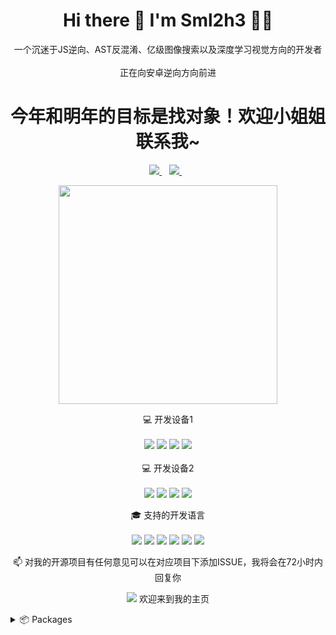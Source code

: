

<h1 align='center'>
  Hi there 👋 I'm Sml2h3 👨‍💻
</h1>

<p align='center'>
  一个沉迷于JS逆向、AST反混淆、亿级图像搜索以及深度学习视觉方向的开发者 <br/><br/>
  正在向安卓逆向方向前进
</p>

<h1 align='center'>
  今年和明年的目标是找对象！欢迎小姐姐联系我~
</h1>

<p align='center'>
  
  <a href="https://z3.ax1x.com/2021/09/01/h0pcYn.jpg">
    <img src="https://img.shields.io/badge/WeChat-07C160?style=for-the-badge&logo=wechat&logoColor=white" />
  </a>&nbsp;&nbsp;
  <a href="mailto:sml2h3@gmail.com">
    <img src="https://img.shields.io/badge/Gmail-D14836?style=for-the-badge&logo=gmail&logoColor=white" />        
  </a>&nbsp;&nbsp;
  
</p>

<p align='center'>
  <a href="#"><img src="https://github-readme-stats.vercel.app/api?username=sml2h3&show_icons=true&count_private=true&theme=dark" width="350"></a>
</p>

<p align='center'>
  💻 开发设备1<br/><br/>
  <img src="https://img.shields.io/badge/windows-%230078D6.svg?&style=for-the-badge&logo=windows&logoColor=white" />
  <img src="https://img.shields.io/badge/intel-core%20i9%2010th-%230071C5.svg?&style=for-the-badge&logo=intel&logoColor=white" />
  <img src="https://img.shields.io/badge/RAM-64GB-%230071C5.svg?&style=for-the-badge&logoColor=white" />
  <img src="https://img.shields.io/badge/nvidia-gtx%203090-%2376B900.svg?&style=for-the-badge&logo=nvidia&logoColor=white" />
  <br/><br/> 💻 开发设备2<br/><br/>
  <img src="https://img.shields.io/badge/Ubuntu-E95420?style=for-the-badge&logo=ubuntu&logoColor=white" />
  <img src="https://img.shields.io/badge/intel-core%20i7%209th-%230071C5.svg?&style=for-the-badge&logo=intel&logoColor=white" />
  <img src="https://img.shields.io/badge/RAM-32GB-%230071C5.svg?&style=for-the-badge&logoColor=white" />
  <img src="https://img.shields.io/badge/nvidia-gtx%203060-%2376B900.svg?&style=for-the-badge&logo=nvidia&logoColor=white" />
</p>

<p align='center'>
  🎓 支持的开发语言<br/><br/>
  <img src="https://img.shields.io/badge/Python-3776AB?style=for-the-badge&logo=python&logoColor=white" />
  <img src="https://img.shields.io/badge/JavaScript-323330?style=for-the-badge&logo=javascript&logoColor=F7DF1E" />
  <img src="https://img.shields.io/badge/Go-00ADD8?style=for-the-badge&logo=go&logoColor=white" />
  <img src="https://img.shields.io/badge/PHP-777BB4?style=for-the-badge&logo=php&logoColor=white" />
  <img src="https://img.shields.io/badge/TensorFlow-FF6F00?style=for-the-badge&logo=TensorFlow&logoColor=white" />
  <img src="https://img.shields.io/badge/PyTorch-EE4C2C?style=for-the-badge&logo=PyTorch&logoColor=white" />
</p>


<p align='center'>
  📫 对我的开源项目有任何意见可以在对应项目下添加ISSUE，我将会在72小时内回复你
</p>
<p align='center'>
  <a href="#"><img src="https://badges.pufler.dev/visits/sml2h3/sml2h3"></a> 欢迎来到我的主页
</p>


<details>
  <summary>📦 Packages</summary>
  
  

| Name                 | A short summary                              |
| -------------------- | -------------------------------------------- |
| [ddddocr](https://github.com/sml2h3/ddddocr) | 一个开箱即用的验证码和单行文本识别python包  |
| [mmewmd_crack_for_wenshu](https://github.com/sml2h3/mmewmd_crack_for_wenshu)   | 全网首发的瑞数破解源码，直到现在依旧具有学习价值   |
  
</details>
  
